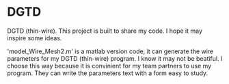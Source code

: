 # DGTD
DGTD (thin-wire).
This project is built to share my code. I hope it may inspire some ideas.

'model_Wire_Mesh2.m' is a matlab version code, it can generate the wire parameters for my DGTD (thin-wire) program. I know it may not be beatiful. I choose this way because it is convinient for my team partners to use my program. They can write the parameters text with a form easy to study.
